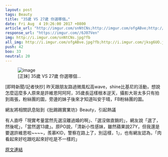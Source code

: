 ```yaml
---
layout: post
tags: Beauty
title: "35歲 VS 27歲 你選哪個…"
date: Fri Aug  4 19:26:00 2017 +0800
article_url: "http://imgur.com/snNtCNs;http://imgur.com/ofgABve;http://imgur.com/jksg6UO;http://imgur.com/WmfssjO;http://imgur.com/cGSGt6O;http://imgur.com/yBgh9wh;http://imgur.com/XqszaC9;http://imgur.com/NJyjOZ9;http://imgur.com/bPjhtkt"
response_url: "https://imgur.com//6J07Ven"
img: http://i.imgur.com/snNtCNs.jpg?fb
all_img: http://i.imgur.com/ofgABve.jpg?fb;http://i.imgur.com/jksg6UO.jpg?fb;http://i.imgur.com/WmfssjO.jpg?fb;http://i.imgur.com/cGSGt6O.jpg?fb;http://i.imgur.com/yBgh9wh.jpg?fb;http://i.imgur.com/XqszaC9.jpg?fb;http://i.imgur.com/NJyjOZ9.jpg?fb;http://i.imgur.com/bPjhtkt.jpg?fb;http://i.imgur.com/6J07Ven.jpg?fb
push: 42
boo: 33
neutral: 20
---
```


<figure>
<img src="http://i.imgur.com/snNtCNs.jpg?fb" alt="image">
<figcaption>
[正妹] 35歲 VS 27歲 你選哪個…
</figcaption>
</figure>



[即時新聞/記者快抄] 昨天跟朋友路過微風松高wave，shine比基尼的活動，想說怎麼這麼多人原來是許維恩阿阿阿，35歲長這樣根本逆天，攝影大哥太多只有拍到兩張，粉絲團的圖，旁邊的妹子後來才知道叫安于晴，FB粉絲團的圖。

網友將相關訊息貼到《批踢踢實業坊》Beauty，引起熱議

有人直呼「現實考量當然先選沒離過婚的啊」、「選沒做直銷的」，網友說「選了，然後呢」，「當然選13歲」。原PO說，「清新小性感妹，雖然蘋果說27Y，但我還是要選許維恩啦~~~~，羨慕KID，警察在路上了，別這樣，1」，也有網友認為，「肉看起來好吃跟吃起來好吃是不一樣的」

<a href = "https://www.ptt.cc/bbs/Beauty/M.1501845972.A.650.html">原文連結</a>

